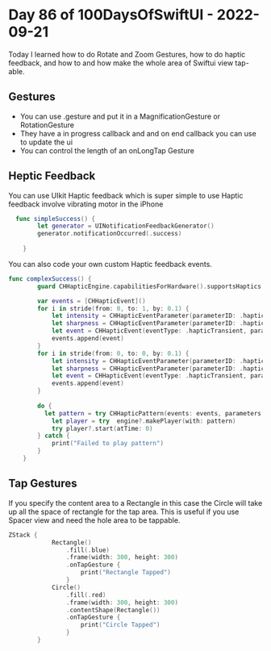 # Day 86 of 100DaysOfSwiftUI - 2022-09-21

Today I learned how to do Rotate and Zoom Gestures, how to do haptic feedback, and how to and how make the whole area of Swiftui view tap-able.

## Gestures

- You can use .gesture and put it in  a MagnificationGesture or RotationGesture
- They have a in progress callback and and on end callback you can use to update the ui
- You can control the length of an onLongTap Gesture

##  Heptic Feedback

You can use UIkit Haptic feedback which is super simple to use
Haptic feedback involve vibrating motor in the iPhone

```swift
  func simpleSuccess() {
        let generator = UINotificationFeedbackGenerator()
        generator.notificationOccurred(.success)
        
    }
```

You can also code your own custom Haptic feedback events.

```swift
func complexSuccess() {
        guard CHHapticEngine.capabilitiesForHardware().supportsHaptics else { return }

        var events = [CHHapticEvent]()
        for i in stride(from: 0, to: 1, by: 0.1) {
            let intensity = CHHapticEventParameter(parameterID: .hapticIntensity, value: Float(i))
            let sharpness = CHHapticEventParameter(parameterID: .hapticSharpness, value: Float(i))
            let event = CHHapticEvent(eventType: .hapticTransient, parameters: [intensity, sharpness], relativeTime: i)
            events.append(event)
        }
        for i in stride(from: 0, to: 0, by: 0.1) {
            let intensity = CHHapticEventParameter(parameterID: .hapticIntensity, value: Float(1-i))
            let sharpness = CHHapticEventParameter(parameterID: .hapticSharpness, value: Float(1-i))
            let event = CHHapticEvent(eventType: .hapticTransient, parameters: [intensity, sharpness], relativeTime: 1-i)
            events.append(event)
        }
        
        do {
          let pattern = try CHHapticPattern(events: events, parameters: [ ])
            let player = try  engine?.makePlayer(with: pattern)
            try player?.start(atTime: 0)
        } catch {
            print("Failed to play pattern")
        }
    }
```

## Tap Gestures

If you specify the content area to a Rectangle in this case the Circle will take up all the space of rectangle for the tap area.  This is useful if you use Spacer view and need the hole area to be tappable.


```swift
ZStack {
            Rectangle()
                .fill(.blue)
                .frame(width: 300, height: 300)
                .onTapGesture {
                    print("Rectangle Tapped")
                }
            Circle()
                .fill(.red)
                .frame(width: 300, height: 300)
                .contentShape(Rectangle())
                .onTapGesture {
                    print("Circle Tapped")
                }
        }

```
